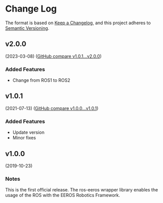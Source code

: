 # Change Log

The format is based on [Keep a Changelog](https://keepachangelog.com/en/1.0.0/),
and this project adheres to [Semantic Versioning](https://semver.org/spec/v2.0.0.html).


## v2.0.0
(2023-03-08) ([GitHub compare v1.0.1...v2.0.0](https://github.com/eeros-project/ros-eeros/compare/v1.0.1...v2.0.0))

### Added Features
* Change from ROS1 to ROS2


## v1.0.1
(2021-07-13) ([GitHub compare v1.0.0...v1.0.1](https://github.com/eeros-project/ros-eeros/compare/v1.0.0...v1.0.1))

### Added Features
* Update version
* Minor fixes


## v1.0.0
(2019-10-23)

### Notes
This is the first official release. The ros-eeros wrapper library enables
the usage of the ROS with the EEROS Robotics Framework.

